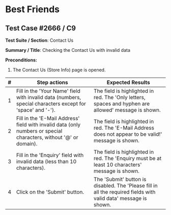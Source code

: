 # Best Friends

## Test Case #2666 / C9

**Test Suite / Section**: Contact Us

**Summary / Title**: Checking the Contact Us with invalid data

**Preconditions:**

1. The Contact Us (Store Info) page is opened.

| #   | Step actions                                                                                                      | Expected Results                                                                                                |
| --- | ----------------------------------------------------------------------------------------------------------------- | --------------------------------------------------------------------------------------------------------------- |
| 1   | Fill in the 'Your Name' field with invalid data (numbers, special characters except for 'space' and '-').         | The field is highlighted in red. The 'Only letters, spaces and hyphen are allowed' message is shown.            |
| 2   | Fill in the 'E-Mail Address' field with invalid data (only numbers or special characters, without '@' or domain). | The field is highlighted in red. The 'E-Mail Address does not appear to be valid!' message is shown.            |
| 3   | Fill in the 'Enquiry' field with invalid data (less than 10 characters).                                          | The field is highlighted in red. The 'Enquiry must be at least 10 characters' message is shown.                 |
| 4   | Click on the 'Submit' button.                                                                                     | The 'Submit' button is disabled. The 'Please fill in all the required fields with valid data' message is shown. |

